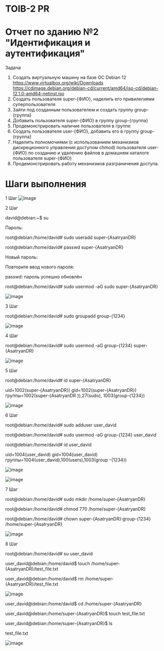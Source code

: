 # TOIB-2 PR
# Отчет по зданию №2 "Идентификация и аутентификация"
Задача 
1. Создать виртуальную машину на базе ОС Debian 12 https://www.virtualbox.org/wiki/Downloads
https://cdimage.debian.org/debian-cd/current/amd64/iso-cd/debian-12.1.0-amd64-netinst.iso
2. Создать пользователя super-{ФИО}, наделить его привилегиями суперпользователя
3. Зайти под созданным пользователем и создать группу group-{группа}
4. Добавить пользователя super-{ФИО} в группу group-{группа}
5. Продемонстрировать наличие пользователя в группе
6. Создать пользователя user-{ФИО}, добавить его в группу group-{группа}
7. Наделить полномочиями (с использованием механизмов дискреционного управления
доступом chmod) пользователя user-{ФИО} по созданию и удалению файлов в домашнем
каталоге пользователя super-{ФИО}
8. Продемонстрировать работу механизмов разграничения доступа.
# Шаги выполнения 
1 Шаг ![image](https://github.com/asatryan173/TOIB2/assets/71139053/bbd358ee-d20d-484d-943b-314fdf69ef94)

2 Шаг

david@debian:~$ su

Пароль: 

root@debian:/home/david# sudo useradd super-{AsatryanDR}

root@debian:/home/david# passwd super-{AsatryanDR}

Новый пароль:

Повторите ввод нового пароля: 

passwd: пароль успешно обновлён

root@debian:/home/david# sudo usermod -aG sudo super-{AsatryanDR}

![image](https://github.com/asatryan173/TOIB2/assets/71139053/2492927f-9e97-4ccf-a9b9-e068ee2a28f2)

3 Шаг

root@debian:/home/david# sudo groupadd group-{1234}

![image](https://github.com/asatryan173/TOIB2/assets/71139053/37f49d43-85ef-41a6-a502-7c5357a5ad3a)

4 Шаг

root@debian:/home/david# sudo usermod -aG group-{1234} super-{AsatryanDR}

![image](https://github.com/asatryan173/TOIB2/assets/71139053/43c5b913-d064-457a-8f4c-475a8c5b1198)

5 Шаг

root@debian:/home/david# id super-{AsatryanDR}

uid=1002(super-{AsatryanDR}) gid=1002(super-{AsatryanDR}) группы=1002(super-{AsatryanDR
}),27(sudo), 1003(group-{1234})

![image](https://github.com/asatryan173/TOIB2/assets/71139053/b0798775-00cf-48c2-a40e-d6ca12163a2d)

6 Шаг

root@debian:/home/david# sudo adduser user_david

root@debian:/home/david# sudo usermod -aG group-{1234} user_david

root@debian:/home/david# id user_david

uid=1004(user_david) gid=1004(user_david) группы=1004(user_david),100(users),1003(group
-{1234})

![image](https://github.com/asatryan173/TOIB2/assets/71139053/b109c18c-a714-4baa-83c2-3978ee915c0f)

![image](https://github.com/asatryan173/TOIB2/assets/71139053/b0d9d7e0-b595-4d76-aee2-5f0c0ef7d915)

7 Шаг

root@debian:/home/david# sudo mkdir /home/super-{AsatryanDR}

root@debian:/home/david# chmod 770 /home/super-{AsatryanDR}

root@debian:/home/david# chown super-{AsatryanDR}:group-{1234} /home/super-{AsatryanDR}

![image](https://github.com/asatryan173/TOIB2/assets/71139053/fc3ba5de-fdc7-46db-984d-56372d906fa3)

8 Шаг

root@debian:/home/david# su user_david

user_david@debian:/home/david$ touch /home/super-{AsatryanDR}/test_file.txt

user_david@debian:/home/david$ rm /home/super-{AsatryanDR}/test_file.txt

![image](https://github.com/asatryan173/TOIB2/assets/71139053/4c75eb4d-e436-4dea-b394-a24a5614d17a)

user_david@debian:/home/david$ cd /home/super-{AsatryanDR}

user_david@debian:/home/super-{AsatryanDR}$ touch test_file.txt

user_david@debian:/home/super-{AsatryanDR}$ ls

test_file.txt

![image](https://github.com/asatryan173/TOIB2/assets/71139053/07967d72-5356-4b87-9888-45af2fc6c89c)
